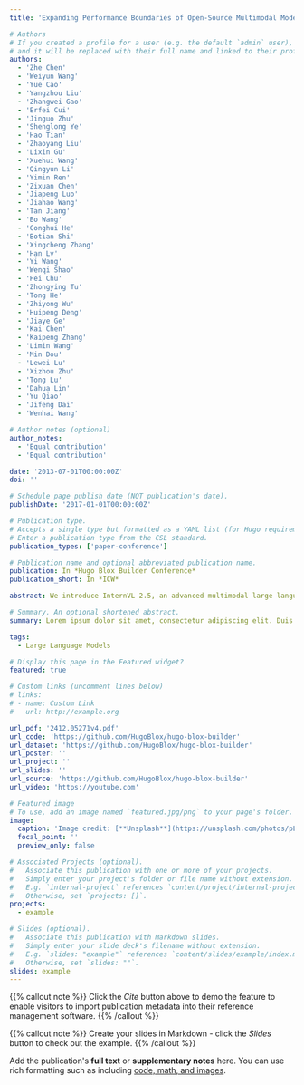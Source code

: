 ```yaml
---
title: 'Expanding Performance Boundaries of Open-Source Multimodal Models with Model, Data, and Test-Time Scaling'

# Authors
# If you created a profile for a user (e.g. the default `admin` user), write the username (folder name) here
# and it will be replaced with their full name and linked to their profile.
authors:
  - 'Zhe Chen'
  - 'Weiyun Wang'
  - 'Yue Cao'
  - 'Yangzhou Liu'
  - 'Zhangwei Gao'
  - 'Erfei Cui'
  - 'Jinguo Zhu'
  - 'Shenglong Ye'
  - 'Hao Tian'
  - 'Zhaoyang Liu'
  - 'Lixin Gu'
  - 'Xuehui Wang'
  - 'Qingyun Li'
  - 'Yimin Ren'
  - 'Zixuan Chen'
  - 'Jiapeng Luo'
  - 'Jiahao Wang'
  - 'Tan Jiang'
  - 'Bo Wang'
  - 'Conghui He'
  - 'Botian Shi'
  - 'Xingcheng Zhang'
  - 'Han Lv'
  - 'Yi Wang'
  - 'Wenqi Shao'
  - 'Pei Chu'
  - 'Zhongying Tu'
  - 'Tong He'
  - 'Zhiyong Wu'
  - 'Huipeng Deng'
  - 'Jiaye Ge'
  - 'Kai Chen'
  - 'Kaipeng Zhang'
  - 'Limin Wang'
  - 'Min Dou'
  - 'Lewei Lu'
  - 'Xizhou Zhu'
  - 'Tong Lu'
  - 'Dahua Lin'
  - 'Yu Qiao'
  - 'Jifeng Dai'
  - 'Wenhai Wang'

# Author notes (optional)
author_notes:
  - 'Equal contribution'
  - 'Equal contribution'

date: '2013-07-01T00:00:00Z'
doi: ''

# Schedule page publish date (NOT publication's date).
publishDate: '2017-01-01T00:00:00Z'

# Publication type.
# Accepts a single type but formatted as a YAML list (for Hugo requirements).
# Enter a publication type from the CSL standard.
publication_types: ['paper-conference']

# Publication name and optional abbreviated publication name.
publication: In *Hugo Blox Builder Conference*
publication_short: In *ICW*

abstract: We introduce InternVL 2.5, an advanced multimodal large language model (MLLM) series that builds upon InternVL 2.0, maintaining its core model architecture while introducing significant enhancements in training and testing strategies as well as data quality. In this work, we delve into the relationship between model scaling and performance, systematically exploring the performance trends in vision encoders, language models, dataset sizes, and test-time configurations. Through extensive evaluations on a wide range of benchmarks, including multi-discipline reasoning, document understanding, multi-image / video understanding, real-world comprehension, multimodal hallucination detection, visual grounding, multilingual capabilities, and pure language processing, InternVL 2.5 exhibits competitive performance, rivaling leading commercial models such as GPT-4o and Claude-3.5-Sonnet. Notably, our model is the first open-source MLLMs to surpass 70% on the MMMU benchmark, achieving a 3.7-point improvement through Chain-of-Thought (CoT) reasoning and showcasing strong potential for test-time scaling. We hope this model contributes to the open-source community by setting new standards for developing and applying multimodal AI systems. HuggingFace demo see https://huggingface.co/spaces/OpenGVLab/InternVL.

# Summary. An optional shortened abstract.
summary: Lorem ipsum dolor sit amet, consectetur adipiscing elit. Duis posuere tellus ac convallis placerat. Proin tincidunt magna sed ex sollicitudin condimentum.

tags:
  - Large Language Models

# Display this page in the Featured widget?
featured: true

# Custom links (uncomment lines below)
# links:
# - name: Custom Link
#   url: http://example.org

url_pdf: '2412.05271v4.pdf'
url_code: 'https://github.com/HugoBlox/hugo-blox-builder'
url_dataset: 'https://github.com/HugoBlox/hugo-blox-builder'
url_poster: ''
url_project: ''
url_slides: ''
url_source: 'https://github.com/HugoBlox/hugo-blox-builder'
url_video: 'https://youtube.com'

# Featured image
# To use, add an image named `featured.jpg/png` to your page's folder.
image:
  caption: 'Image credit: [**Unsplash**](https://unsplash.com/photos/pLCdAaMFLTE)'
  focal_point: ''
  preview_only: false

# Associated Projects (optional).
#   Associate this publication with one or more of your projects.
#   Simply enter your project's folder or file name without extension.
#   E.g. `internal-project` references `content/project/internal-project/index.md`.
#   Otherwise, set `projects: []`.
projects:
  - example

# Slides (optional).
#   Associate this publication with Markdown slides.
#   Simply enter your slide deck's filename without extension.
#   E.g. `slides: "example"` references `content/slides/example/index.md`.
#   Otherwise, set `slides: ""`.
slides: example
---
```


{{% callout note %}}
Click the _Cite_ button above to demo the feature to enable visitors to import publication metadata into their reference management software.
{{% /callout %}}

{{% callout note %}}
Create your slides in Markdown - click the _Slides_ button to check out the example.
{{% /callout %}}

Add the publication's **full text** or **supplementary notes** here. You can use rich formatting such as including [code, math, and images](https://docs.hugoblox.com/content/writing-markdown-latex/).
